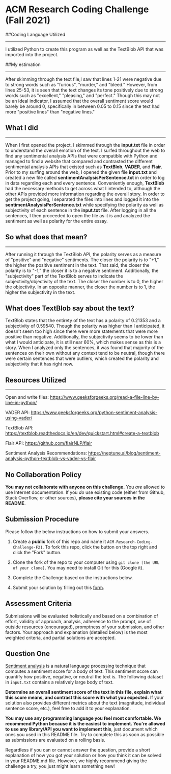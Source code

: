 # ACM Research Coding Challenge (Fall 2021)

##Coding Language Utilized
___

I utilized Python to create this program as well as the TextBlob API that was imported into the project.

##My estimation
___

After skimming through the text file,I saw that lines 1-21 were negative due to strong words such as "furious", "murder," and "bleed." However, from lines 25-53, 
it is seen that the text changes its tone positively due to strong words such as "excellent," "pleasing," and "perfect." Though this may not be an ideal indicator,
I assumed that the overall sentiment score would barely be around 0, specifically in between 0.05 to 0.15 since the text had more "positive lines" than "negative lines." 

## What I did
___

When I first opened the project, I skimmed through the **input.txt** file in order to understand the overall emotion of the text.
I surfed throughout the web to find any sentimental analysis APIs that were compatible with Python and managed to find a website that
compared and contrasted the different sentimental analysis APIs that existed such as **TextBlob**, **VADER**, and **Flair**. Prior to my surfing around the web,
I opened the given file **input.txt** and created a new file called **sentimentAnalysisPerSentence.txt** in order to 
log in data regarding each and every sentence. Conveniently enough, **TextBlob** had the necessary methods to get across what I intended to, although
the other APIs provided more information regarding the overall story. In order to get the project going, I separated the files into lines and logged it into
the **sentimentAnalysisPerSentence.txt** while specifying the polarity as well as subjectivity of each sentence in the **input.txt** file. After logging in all the sentences, I then 
proceeded to open the file as it is and analyzed the sentiment as well as polarity for the entire essay.

## So what does that mean?
___

After running it through the TextBlob API, the polarity serves as a measure of "positive" and "negative" sentiments. The closer the polarity is to "+1," the higher the positive sentiment in 
the text. That said, the closer the polarity is to "-1," the closer it is to a negative sentiment. Additionally, the "subjectivity" part of the TextBlob serves to indicate the subjectivity/objectivity 
of the text. The closer the number is to 0, the higher the objectivity. In an opposite manner, the closer the number is to 1, the higher the subjectivity in the text.

## What does TextBlob say about the text?

TextBlob states that the entirety of the text has a polarity of 0.21353 and a subjectivity of 0.59540. Though the polarity was higher than I anticipated, it doesn't seem too high since there were more
statements that were more positive than negative. Additionally, the subjectivity seems to be lower than what I would anticipate, it is still near 60%, which makes sense as this is a story. When I analyzed only the sentences,
it was found that majority of the sentences on their own without any context tend to be neutral, though there were certain sentences that were outliers, which created the polarity and subjectivity that it has right now.

## Resources Utilized 
___
Open and write files: https://www.geeksforgeeks.org/read-a-file-line-by-line-in-python/

VADER API: https://www.geeksforgeeks.org/python-sentiment-analysis-using-vader/

TextBlob API: https://textblob.readthedocs.io/en/dev/quickstart.html#create-a-textblob

Flair API: https://github.com/flairNLP/flair

Sentiment Analysis Recommendations: https://neptune.ai/blog/sentiment-analysis-python-textblob-vs-vader-vs-flair

## [](https://github.com/ACM-Research/Coding-Challenge-F21#no-collaboration-policy)No Collaboration Policy

**You may not collaborate with anyone on this challenge.**  You  _are_  allowed to use Internet documentation. If you  _do_  use existing code (either from Github, Stack Overflow, or other sources),  **please cite your sources in the README**.

## [](https://github.com/ACM-Research/Coding-Challenge-F21#submission-procedure)Submission Procedure

Please follow the below instructions on how to submit your answers.

1.  Create a  **public**  fork of this repo and name it  `ACM-Research-Coding-Challenge-F21`. To fork this repo, click the button on the top right and click the "Fork" button.

2.  Clone the fork of the repo to your computer using  `git clone [the URL of your clone]`. You may need to install Git for this (Google it).

3.  Complete the Challenge based on the instructions below.

4.  Submit your solution by filling out this [form](https://acmutd.typeform.com/to/zF1IcBGR).

## Assessment Criteria 

Submissions will be evaluated holistically and based on a combination of effort, validity of approach, analysis, adherence to the prompt, use of outside resources (encouraged), promptness of your submission, and other factors. Your approach and explanation (detailed below) is the most weighted criteria, and partial solutions are accepted. 

## [](https://github.com/ACM-Research/Coding-Challenge-S21#question-one)Question One

[Sentiment analysis](https://en.wikipedia.org/wiki/Sentiment_analysis) is a natural language processing technique that computes a sentiment score for a body of text. This sentiment score can quantify how positive, negative, or neutral the text is. The following dataset in  `input.txt`  contains a relatively large body of text.

**Determine an overall sentiment score of the text in this file, explain what this score means, and contrast this score with what you expected.**  If your solution also provides different metrics about the text (magnitude, individual sentence score, etc.), feel free to add it to your explanation.   

**You may use any programming language you feel most comfortable. We recommend Python because it is the easiest to implement. You're allowed to use any library/API you want to implement this**, just document which ones you used in this README file. Try to complete this as soon as possible as submissions are evaluated on a rolling basis.

Regardless if you can or cannot answer the question, provide a short explanation of how you got your solution or how you think it can be solved in your README.md file. However, we highly recommend giving the challenge a try, you just might learn something new!

